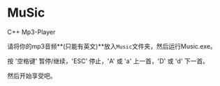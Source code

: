 # MuSic
C++ Mp3-Player

请将你的mp3音频**(只能有英文)**放入`Music`文件夹，然后运行Music.exe。

按 '空格键' 暂停/继续，'ESC' 停止，'A' 或 'a' 上一首，'D' 或 'd' 下一首。

然后开始享受吧。
